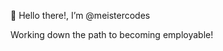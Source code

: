  👋 Hello there!, I’m @meistercodes
 
 Working down the path to becoming employable!
 


<!---
meistercodes/meistercodes is a ✨ special ✨ repository because its `README.md` (this file) appears on your GitHub profile.
You can click the Preview link to take a look at your changes.
--->
